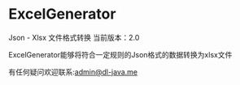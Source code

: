 ExcelGenerator
==============
Json - Xlsx 文件格式转换 
当前版本：2.0

ExcelGenerator能够将符合一定规则的Json格式的数据转换为xlsx文件


有任何疑问欢迎联系:admin@dl-java.me
